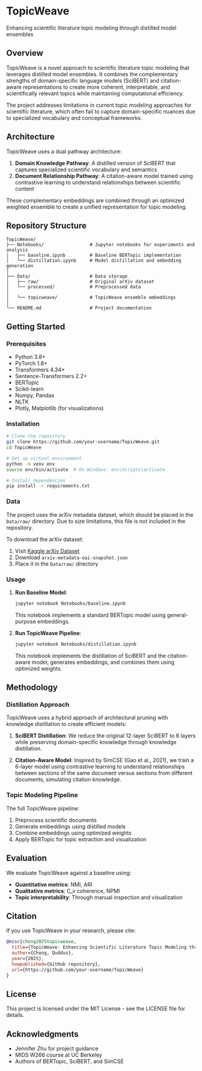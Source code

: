 # TopicWeave

Enhancing scientific literature topic modeling through distilled model ensembles

## Overview

TopicWeave is a novel approach to scientific literature topic modeling that leverages distilled model ensembles. It combines the complementary strengths of domain-specific language models (SciBERT) and citation-aware representations to create more coherent, interpretable, and scientifically relevant topics while maintaining computational efficiency.

The project addresses limitations in current topic modeling approaches for scientific literature, which often fail to capture domain-specific nuances due to specialized vocabulary and conceptual frameworks.

## Architecture

TopicWeave uses a dual pathway architecture:

1. **Domain Knowledge Pathway**: A distilled version of SciBERT that captures specialized scientific vocabulary and semantics
2. **Document Relationship Pathway**: A citation-aware model trained using contrastive learning to understand relationships between scientific content

These complementary embeddings are combined through an optimized weighted ensemble to create a unified representation for topic modeling.

## Repository Structure

```
TopicWeave/
├── Notebooks/                 # Jupyter notebooks for experiments and analysis
│   ├── baseline.ipynb         # Baseline BERTopic implementation
│   └── distillation.ipynb     # Model distillation and embedding generation
│
├── Data/                      # Data storage
│   ├── raw/                   # Original arXiv dataset
│   └── processed/             # Preprocessed data
│
│   └── topicweave/            # TopicWeave ensemble embeddings
│
└── README.md                  # Project documentation
```

## Getting Started

### Prerequisites

- Python 3.8+
- PyTorch 1.8+
- Transformers 4.34+
- Sentence-Transformers 2.2+
- BERTopic
- Scikit-learn
- Numpy, Pandas
- NLTK
- Plotly, Matplotlib (for visualizations)

### Installation

```bash
# Clone the repository
git clone https://github.com/your-username/TopicWeave.git
cd TopicWeave

# Set up virtual environment
python -m venv env
source env/bin/activate  # On Windows: env\Scripts\activate

# Install dependencies
pip install -r requirements.txt
```

### Data

The project uses the arXiv metadata dataset, which should be placed in the `Data/raw/` directory. Due to size limitations, this file is not included in the repository.

To download the arXiv dataset:
1. Visit [Kaggle arXiv Dataset](https://www.kaggle.com/Cornell-University/arxiv)
2. Download `arxiv-metadata-oai-snapshot.json`
3. Place it in the `Data/raw/` directory

### Usage

1. **Run Baseline Model**:
   ```bash
   jupyter notebook Notebooks/baseline.ipynb
   ```
   This notebook implements a standard BERTopic model using general-purpose embeddings.

2. **Run TopicWeave Pipeline**:
   ```bash
   jupyter notebook Notebooks/distillation.ipynb
   ```
   This notebook implements the distillation of SciBERT and the citation-aware model, generates embeddings, and combines them using optimized weights.

## Methodology

### Distillation Approach

TopicWeave uses a hybrid approach of architectural pruning with knowledge distillation to create efficient models:

1. **SciBERT Distillation**: We reduce the original 12-layer SciBERT to 6 layers while preserving domain-specific knowledge through knowledge distillation.

2. **Citation-Aware Model**: Inspired by SimCSE (Gao et al., 2021), we train a 6-layer model using contrastive learning to understand relationships between sections of the same document versus sections from different documents, simulating citation knowledge.

### Topic Modeling Pipeline

The full TopicWeave pipeline:
1. Preprocess scientific documents
2. Generate embeddings using distilled models
3. Combine embeddings using optimized weights
4. Apply BERTopic for topic extraction and visualization

## Evaluation

We evaluate TopicWeave against a baseline using:

- **Quantitative metrics**: NMI, ARI
- **Qualitative metrics**: C_v coherence, NPMI
- **Topic interpretability**: Through manual inspection and visualization

## Citation

If you use TopicWeave in your research, please cite:

```bibtex
@misc{chong2025topicweave,
  title={TopicWeave: Enhancing Scientific Literature Topic Modeling through Distilled Model Ensembles},
  author={Chong, Quddus},
  year={2025},
  howpublished={GitHub repository},
  url={https://github.com/your-username/TopicWeave}
}
```

## License

This project is licensed under the MIT License - see the LICENSE file for details.

## Acknowledgments

- Jennifer Zhu for project guidance
- MIDS W266 course at UC Berkeley
- Authors of BERTopic, SciBERT, and SimCSE